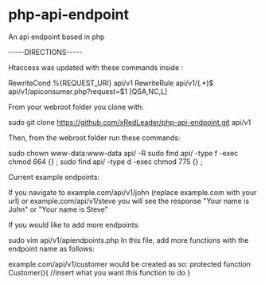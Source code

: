 # php-api-endpoint
An api endpoint based in php

-----DIRECTIONS-----

Htaccess was updated with these commands inside <IfModule mod_rewrite.c>: 

   RewriteCond %{REQUEST_URI} api/v1
   RewriteRule api/v1/(.*)$ api/v1/apiconsumer.php?request=$1 [QSA,NC,L]


From your webroot folder you clone with:

   sudo git clone https://github.com/xRedLeader/php-api-endpoint.git api/v1


Then, from the webroot folder run these commands:

   sudo chown www-data:www-data api/ -R
   sudo find api/ -type f -exec chmod 664 {} \;
   sudo find api/ -type d -exec chmod 775 {} \;   


Current example endpoints: 

   If you navigate to example.com/api/v1/john (replace example.com with your url)
   or example.com/api/v1/steve you will see the response "Your name is John"
   or "Your name is Steve"


If you would like to add more endpoints:

   sudo vim api/v1/apiendpoints.php
   In this file, add more functions with the endpoint name as follows:

   example.com/api/v1/customer would be created as so:
      protected function Customer(){ 
         //insert what you want this function to do 
      } 
